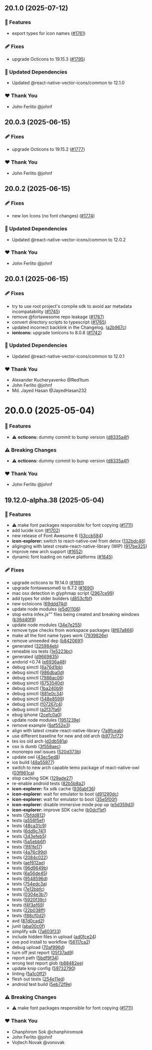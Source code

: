 ## 20.1.0 (2025-07-12)

### 🚀 Features

- export types for icon names ([#1761](https://github.com/oblador/react-native-vector-icons/pull/1761))

### 🩹 Fixes

- upgrade Octicons to 19.15.3 ([#1795](https://github.com/oblador/react-native-vector-icons/pull/1795))

### 🧱 Updated Dependencies

- Updated @react-native-vector-icons/common to 12.1.0

### ❤️ Thank You

- John Ferlito @johnf

## 20.0.3 (2025-06-15)

### 🩹 Fixes

- upgrade Octicons to 19.15.2 ([#1777](https://github.com/oblador/react-native-vector-icons/pull/1777))

### ❤️ Thank You

- John Ferlito @johnf

## 20.0.2 (2025-06-15)

### 🩹 Fixes

- new Ion Icons (no font changes) ([#1774](https://github.com/oblador/react-native-vector-icons/pull/1774))

### 🧱 Updated Dependencies

- Updated @react-native-vector-icons/common to 12.0.2

### ❤️ Thank You

- John Ferlito @johnf

## 20.0.1 (2025-06-15)

### 🩹 Fixes

- try to use root project's compile sdk to avoid aar metadata incompatability ([#1745](https://github.com/oblador/react-native-vector-icons/pull/1745))
- remove @fortawesome repo leakage ([#1767](https://github.com/oblador/react-native-vector-icons/pull/1767))
- convert directory scripts to typescript ([#1765](https://github.com/oblador/react-native-vector-icons/pull/1765))
- updated incorrect backlink in the Changelog. ([a2b967c](https://github.com/oblador/react-native-vector-icons/commit/a2b967c))
- **ionicons:** upgrade Ionicons to 8.0.8 ([#1742](https://github.com/oblador/react-native-vector-icons/pull/1742))

### 🧱 Updated Dependencies

- Updated @react-native-vector-icons/common to 12.0.1

### ❤️ Thank You

- Alexander Kucheryavenko @Red1tum
- John Ferlito @johnf
- Md. Jayed Hasan @JayedHasan232

# 20.0.0 (2025-05-04)

### 🚀 Features

- ⚠️  **octicons:** dummy commit to bump version ([d8335a4f](https://github.com/oblador/react-native-vector-icons/commit/d8335a4f))

### ⚠️  Breaking Changes

- ⚠️  **octicons:** dummy commit to bump version ([d8335a4f](https://github.com/oblador/react-native-vector-icons/commit/d8335a4f))

### ❤️ Thank You

- John Ferlito @johnf

## 19.12.0-alpha.38 (2025-05-04)

### 🚀 Features

- ⚠️  make font packages responsible for font copying ([#1711](https://github.com/oblador/react-native-vector-icons/pull/1711))
- add lucide icon ([#1702](https://github.com/oblador/react-native-vector-icons/pull/1702))
- new release of Font Awesome 6 ([53ccb584](https://github.com/oblador/react-native-vector-icons/commit/53ccb584))
- **icon-explorer:** switch to react-native-owl from detox ([132bdc48](https://github.com/oblador/react-native-vector-icons/commit/132bdc48))
- aliginging with latest create-react-native-library (WIP) ([917be325](https://github.com/oblador/react-native-vector-icons/commit/917be325))
- improve new arch support ([#1652](https://github.com/oblador/react-native-vector-icons/pull/1652))
- dynamic font loading on native platforms ([#1645](https://github.com/oblador/react-native-vector-icons/pull/1645))

### 🩹 Fixes

- upgrade octicons to 19.14.0 ([#1691](https://github.com/oblador/react-native-vector-icons/pull/1691))
- upgrade fontawesome6 to 6.7.2 ([#1690](https://github.com/oblador/react-native-vector-icons/pull/1690))
- mac osx detection in glyphmap script ([2967ce99](https://github.com/oblador/react-native-vector-icons/commit/2967ce99))
- add types for older builders ([d853cfbf](https://github.com/oblador/react-native-vector-icons/commit/d853cfbf))
- new octoicons ([69ddd74d](https://github.com/oblador/react-native-vector-icons/commit/69ddd74d))
- update node modules ([e5d01106](https://github.com/oblador/react-native-vector-icons/commit/e5d01106))
- stop extra infex.js"" files being created and breaking windows ([b36d40f9](https://github.com/oblador/react-native-vector-icons/commit/b36d40f9))
- update node modules ([34e7e255](https://github.com/oblador/react-native-vector-icons/commit/34e7e255))
- remove type checks from workspace packages ([8f67a866](https://github.com/oblador/react-native-vector-icons/commit/8f67a866))
- make all the font name types work ([7939826e](https://github.com/oblador/react-native-vector-icons/commit/7939826e))
- remove unneeded dep ([b8420691](https://github.com/oblador/react-native-vector-icons/commit/b8420691))
- generated ([325984eb](https://github.com/oblador/react-native-vector-icons/commit/325984eb))
- reneable ios tests ([1e5223bc](https://github.com/oblador/react-native-vector-icons/commit/1e5223bc))
- generated ([d9669835](https://github.com/oblador/react-native-vector-icons/commit/d9669835))
- andorid <0.74 ([e6936a48](https://github.com/oblador/react-native-vector-icons/commit/e6936a48))
- debug simctl ([6a76d1bb](https://github.com/oblador/react-native-vector-icons/commit/6a76d1bb))
- debug simctl ([986dba0d](https://github.com/oblador/react-native-vector-icons/commit/986dba0d))
- debug simctl ([7986ac06](https://github.com/oblador/react-native-vector-icons/commit/7986ac06))
- debug simctl ([6753540d](https://github.com/oblador/react-native-vector-icons/commit/6753540d))
- debug simctl ([1ba240b9](https://github.com/oblador/react-native-vector-icons/commit/1ba240b9))
- debug simctl ([881e0c34](https://github.com/oblador/react-native-vector-icons/commit/881e0c34))
- debug simctl ([548e8599](https://github.com/oblador/react-native-vector-icons/commit/548e8599))
- debug simctl ([f07267c4](https://github.com/oblador/react-native-vector-icons/commit/f07267c4))
- debug simctl ([a2f37fa6](https://github.com/oblador/react-native-vector-icons/commit/a2f37fa6))
- ebug iphone ([2cefc0a0](https://github.com/oblador/react-native-vector-icons/commit/2cefc0a0))
- update node modules ([1951239e](https://github.com/oblador/react-native-vector-icons/commit/1951239e))
- remove example ([9af552e3](https://github.com/oblador/react-native-vector-icons/commit/9af552e3))
- align with latest create-react-native-library ([7a9fceab](https://github.com/oblador/react-native-vector-icons/commit/7a9fceab))
- use different baseline for new and old arch ([b977cf72](https://github.com/oblador/react-native-vector-icons/commit/b977cf72))
- tes ios old arch ([d2db581a](https://github.com/oblador/react-native-vector-icons/commit/d2db581a))
- osx is dumb ([3f558aec](https://github.com/oblador/react-native-vector-icons/commit/3f558aec))
- monorepo owl issues ([520d373b](https://github.com/oblador/react-native-vector-icons/commit/520d373b))
- update owl ([43ec5ed8](https://github.com/oblador/react-native-vector-icons/commit/43ec5ed8))
- ios build ([48a55977](https://github.com/oblador/react-native-vector-icons/commit/48a55977))
- switch to new arch capable temo package of react-native-owl ([03f961ca](https://github.com/oblador/react-native-vector-icons/commit/03f961ca))
- stop caching SDK ([129ade27](https://github.com/oblador/react-native-vector-icons/commit/129ade27))
- re-enable android tests ([82b5b8a2](https://github.com/oblador/react-native-vector-icons/commit/82b5b8a2))
- **icon-explorer:** fix sdk cache ([936abf36](https://github.com/oblador/react-native-vector-icons/commit/936abf36))
- **icon-explorer:** wait for emulator to boot ([d91290dc](https://github.com/oblador/react-native-vector-icons/commit/d91290dc))
- **icon-explorer:** wait for emulator to boot ([35e5f00f](https://github.com/oblador/react-native-vector-icons/commit/35e5f00f))
- **icon-explorer:** disable immersive mode pop up ([e5d359d3](https://github.com/oblador/react-native-vector-icons/commit/e5d359d3))
- **icon-explorer:** improve SDK cache ([b0dcf1ef](https://github.com/oblador/react-native-vector-icons/commit/b0dcf1ef))
- tests ([7bfdd812](https://github.com/oblador/react-native-vector-icons/commit/7bfdd812))
- tests ([a556f5ef](https://github.com/oblador/react-native-vector-icons/commit/a556f5ef))
- tests ([48ca31c9](https://github.com/oblador/react-native-vector-icons/commit/48ca31c9))
- tests ([6dd9c741](https://github.com/oblador/react-native-vector-icons/commit/6dd9c741))
- tests ([343efeb5](https://github.com/oblador/react-native-vector-icons/commit/343efeb5))
- tests ([5a5ebb6f](https://github.com/oblador/react-native-vector-icons/commit/5a5ebb6f))
- tests ([1f81fe17](https://github.com/oblador/react-native-vector-icons/commit/1f81fe17))
- tests ([4a76c99d](https://github.com/oblador/react-native-vector-icons/commit/4a76c99d))
- tests ([2084c022](https://github.com/oblador/react-native-vector-icons/commit/2084c022))
- tests ([aef612ae](https://github.com/oblador/react-native-vector-icons/commit/aef612ae))
- tests ([96d9649b](https://github.com/oblador/react-native-vector-icons/commit/96d9649b))
- tests ([6a56de45](https://github.com/oblador/react-native-vector-icons/commit/6a56de45))
- tests ([9548596d](https://github.com/oblador/react-native-vector-icons/commit/9548596d))
- tests ([754edc3a](https://github.com/oblador/react-native-vector-icons/commit/754edc3a))
- tests ([7e12bbfc](https://github.com/oblador/react-native-vector-icons/commit/7e12bbfc))
- tests ([0304e3b7](https://github.com/oblador/react-native-vector-icons/commit/0304e3b7))
- tests ([5920f39c](https://github.com/oblador/react-native-vector-icons/commit/5920f39c))
- tests ([f4f3af69](https://github.com/oblador/react-native-vector-icons/commit/f4f3af69))
- tests ([22b038ff](https://github.com/oblador/react-native-vector-icons/commit/22b038ff))
- tests ([f88cf0d2](https://github.com/oblador/react-native-vector-icons/commit/f88cf0d2))
- avd ([87d0cad2](https://github.com/oblador/react-native-vector-icons/commit/87d0cad2))
- junit ([aba00c0f](https://github.com/oblador/react-native-vector-icons/commit/aba00c0f))
- simplify sdk ([7a603f33](https://github.com/oblador/react-native-vector-icons/commit/7a603f33))
- include hidden files in upload ([ad0fce24](https://github.com/oblador/react-native-vector-icons/commit/ad0fce24))
- ove pod install to workflow ([56117ca2](https://github.com/oblador/react-native-vector-icons/commit/56117ca2))
- debug upload ([70af996d](https://github.com/oblador/react-native-vector-icons/commit/70af996d))
- turn off jest report ([05f37ad9](https://github.com/oblador/react-native-vector-icons/commit/05f37ad9))
- report path ([5bdf9f34](https://github.com/oblador/react-native-vector-icons/commit/5bdf9f34))
- wrong test report glob ([b88482ee](https://github.com/oblador/react-native-vector-icons/commit/b88482ee))
- update knip config ([59732790](https://github.com/oblador/react-native-vector-icons/commit/59732790))
- linting ([5a1c0ff2](https://github.com/oblador/react-native-vector-icons/commit/5a1c0ff2))
- flesh out tests ([254e11ed](https://github.com/oblador/react-native-vector-icons/commit/254e11ed))
- android test build ([5eb72f9e](https://github.com/oblador/react-native-vector-icons/commit/5eb72f9e))

### ⚠️  Breaking Changes

- ⚠️  make font packages responsible for font copying ([#1711](https://github.com/oblador/react-native-vector-icons/pull/1711))

### ❤️ Thank You

- Chanphirom Sok @chanphiromsok
- John Ferlito @johnf
- Vojtech Novak @vonovak